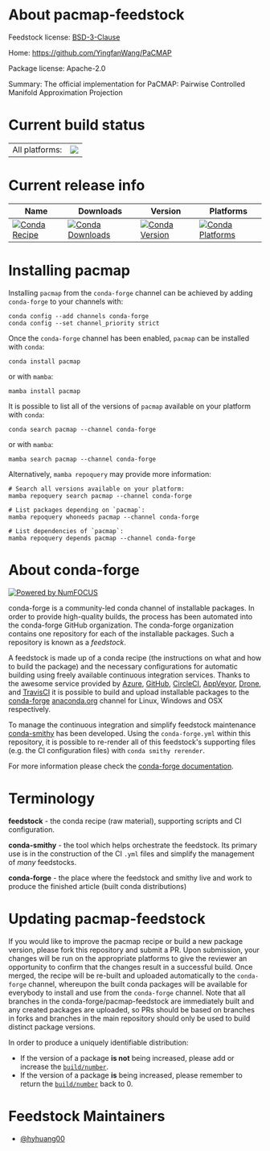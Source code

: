 About pacmap-feedstock
======================

Feedstock license: [BSD-3-Clause](https://github.com/conda-forge/pacmap-feedstock/blob/main/LICENSE.txt)

Home: https://github.com/YingfanWang/PaCMAP

Package license: Apache-2.0

Summary: The official implementation for PaCMAP: Pairwise Controlled Manifold Approximation Projection

Current build status
====================


<table><tr><td>All platforms:</td>
    <td>
      <a href="https://dev.azure.com/conda-forge/feedstock-builds/_build/latest?definitionId=20164&branchName=main">
        <img src="https://dev.azure.com/conda-forge/feedstock-builds/_apis/build/status/pacmap-feedstock?branchName=main">
      </a>
    </td>
  </tr>
</table>

Current release info
====================

| Name | Downloads | Version | Platforms |
| --- | --- | --- | --- |
| [![Conda Recipe](https://img.shields.io/badge/recipe-pacmap-green.svg)](https://anaconda.org/conda-forge/pacmap) | [![Conda Downloads](https://img.shields.io/conda/dn/conda-forge/pacmap.svg)](https://anaconda.org/conda-forge/pacmap) | [![Conda Version](https://img.shields.io/conda/vn/conda-forge/pacmap.svg)](https://anaconda.org/conda-forge/pacmap) | [![Conda Platforms](https://img.shields.io/conda/pn/conda-forge/pacmap.svg)](https://anaconda.org/conda-forge/pacmap) |

Installing pacmap
=================

Installing `pacmap` from the `conda-forge` channel can be achieved by adding `conda-forge` to your channels with:

```
conda config --add channels conda-forge
conda config --set channel_priority strict
```

Once the `conda-forge` channel has been enabled, `pacmap` can be installed with `conda`:

```
conda install pacmap
```

or with `mamba`:

```
mamba install pacmap
```

It is possible to list all of the versions of `pacmap` available on your platform with `conda`:

```
conda search pacmap --channel conda-forge
```

or with `mamba`:

```
mamba search pacmap --channel conda-forge
```

Alternatively, `mamba repoquery` may provide more information:

```
# Search all versions available on your platform:
mamba repoquery search pacmap --channel conda-forge

# List packages depending on `pacmap`:
mamba repoquery whoneeds pacmap --channel conda-forge

# List dependencies of `pacmap`:
mamba repoquery depends pacmap --channel conda-forge
```


About conda-forge
=================

[![Powered by
NumFOCUS](https://img.shields.io/badge/powered%20by-NumFOCUS-orange.svg?style=flat&colorA=E1523D&colorB=007D8A)](https://numfocus.org)

conda-forge is a community-led conda channel of installable packages.
In order to provide high-quality builds, the process has been automated into the
conda-forge GitHub organization. The conda-forge organization contains one repository
for each of the installable packages. Such a repository is known as a *feedstock*.

A feedstock is made up of a conda recipe (the instructions on what and how to build
the package) and the necessary configurations for automatic building using freely
available continuous integration services. Thanks to the awesome service provided by
[Azure](https://azure.microsoft.com/en-us/services/devops/), [GitHub](https://github.com/),
[CircleCI](https://circleci.com/), [AppVeyor](https://www.appveyor.com/),
[Drone](https://cloud.drone.io/welcome), and [TravisCI](https://travis-ci.com/)
it is possible to build and upload installable packages to the
[conda-forge](https://anaconda.org/conda-forge) [anaconda.org](https://anaconda.org/)
channel for Linux, Windows and OSX respectively.

To manage the continuous integration and simplify feedstock maintenance
[conda-smithy](https://github.com/conda-forge/conda-smithy) has been developed.
Using the ``conda-forge.yml`` within this repository, it is possible to re-render all of
this feedstock's supporting files (e.g. the CI configuration files) with ``conda smithy rerender``.

For more information please check the [conda-forge documentation](https://conda-forge.org/docs/).

Terminology
===========

**feedstock** - the conda recipe (raw material), supporting scripts and CI configuration.

**conda-smithy** - the tool which helps orchestrate the feedstock.
                   Its primary use is in the construction of the CI ``.yml`` files
                   and simplify the management of *many* feedstocks.

**conda-forge** - the place where the feedstock and smithy live and work to
                  produce the finished article (built conda distributions)


Updating pacmap-feedstock
=========================

If you would like to improve the pacmap recipe or build a new
package version, please fork this repository and submit a PR. Upon submission,
your changes will be run on the appropriate platforms to give the reviewer an
opportunity to confirm that the changes result in a successful build. Once
merged, the recipe will be re-built and uploaded automatically to the
`conda-forge` channel, whereupon the built conda packages will be available for
everybody to install and use from the `conda-forge` channel.
Note that all branches in the conda-forge/pacmap-feedstock are
immediately built and any created packages are uploaded, so PRs should be based
on branches in forks and branches in the main repository should only be used to
build distinct package versions.

In order to produce a uniquely identifiable distribution:
 * If the version of a package **is not** being increased, please add or increase
   the [``build/number``](https://docs.conda.io/projects/conda-build/en/latest/resources/define-metadata.html#build-number-and-string).
 * If the version of a package **is** being increased, please remember to return
   the [``build/number``](https://docs.conda.io/projects/conda-build/en/latest/resources/define-metadata.html#build-number-and-string)
   back to 0.

Feedstock Maintainers
=====================

* [@hyhuang00](https://github.com/hyhuang00/)

